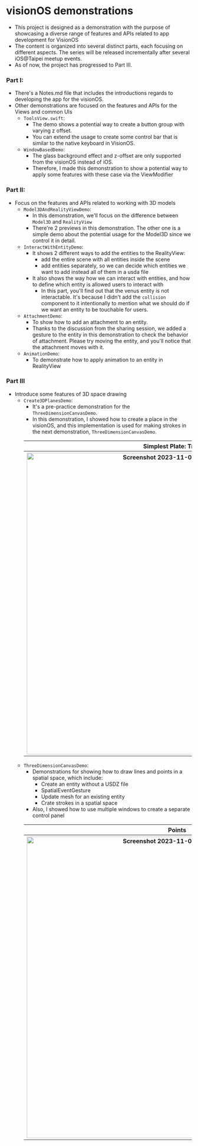 # visionOS demonstrations
- This project is designed as a demonstration with the purpose of showcasing a diverse range of features and APIs related to app development for VisionOS
- The content is organized into several distinct parts, each focusing on different aspects. 
  The series will be released incrementally after several iOS@Taipei meetup events.
- As of now, the project has progressed to Part III.

### Part I:
  - There's a Notes.md file that includes the introductions regards to developing the app for the visionOS.
  - Other demonstrations are focused on the features and APIs for the Views and common UIs
    - `ToolsView.swift`:
      - The demo shows a potential way to create a button group with varying z offset.
      - You can extend the usage to create some control bar that is similar to the native keyboard in VisionOS.
    - `WindowBasedDemo`:
      - The glass background effect and z-offset are only supported from the visionOS instead of iOS.
      - Therefore, I made this demonstration to show a potential way to apply some features with these case via the ViewModifier
### Part II:
  - Focus on the features and APIs related to working with 3D models
    - `Model3DAndRealityViewDemo`:
      - In this demonstration, we'll focus on the difference between `Model3D` and `RealityView`
      - There're 2 previews in this demonstration. 
        The other one is a simple demo about the potential usage for the Model3D since we control it in detail.
    - `InteractWithEntityDemo`:
      - It shows 2 different ways to add the entities to the RealityView:
        - add the entire scene with all entities inside the scene
        - add entities separately, so we can decide which entities we want to add instead all of them in a usda file
      - It also shows the way how we can interact with entities, and how to define which entity is allowed users to interact with
        - In this part, you'll find out that the venus entity is not interactable. 
          It's because I didn't add the `collision` component to it intentionally to mention what we should do if we want an entity to be touchable for users.
    - `AttachmentDemo`:
      - To show how to add an attachment to an entity.
      - Thanks to the discussion from the sharing session, we added a gesture to the entity in this demonstration to check the behavior of attachment.
        Please try moving the entity, and you'll notice that the attachment moves with it.
    - `AnimationDemo`:
      - To demonstrate how to apply animation to an entity in RealityView
### Part III
  - Introduce some features of 3D space drawing
    - `Create3DPlanesDemo`:
      - It's a pre-practice demonstration for the `ThreeDimensionCanvasDemo`.
      - In this demonstration, I showed how to create a place in the visionOS, and this implementation is used for making strokes in the next demonstration, `ThreeDimensionCanvasDemo`.
      <table>
        <tr>
          <th>
          Simplest Plate: Triangle
          </th>
          <th>
          Create a shape with triangles
          </th>
        </tr>
        <tr>
        <tr>
          <th>
          <img width="817" alt="Screenshot 2023-11-05 at 7 38 14 AM" src="https://github.com/ChiaoteNi/visionOS-demonstrations/assets/40178645/45f1ae74-a6e3-4800-aca3-70f00afac006">
          </th>
          <th>
          <img width="817" alt="Screenshot 2023-11-05 at 7 38 49 AM" src="https://github.com/ChiaoteNi/visionOS-demonstrations/assets/40178645/45ae3f96-a386-49d3-87f1-2b6d86e6fc6a">
          </th>
        </tr>
        <tr>
      </table>
    - `ThreeDimensionCanvasDemo`:
      - Demonstrations for showing how to draw lines and points in a spatial space, which include:
        - Create an entity without a USDZ file
        - SpatialEventGesture
        - Update mesh for an existing entity
        - Crate strokes in a spatial space
      - Also, I showed how to use multiple windows to create a separate control panel
      <table>
        <tr>
          <th>
          Points
          </th>
          <th>
          Strokes
          </th>
        </tr>
        <tr>
        <tr>
          <th>
          <img width="817" alt="Screenshot 2023-11-05 at 7 44 03 AM" src="https://github.com/ChiaoteNi/visionOS-demonstrations/assets/40178645/6839d8ab-7aef-4894-a2e6-0e4dd459fd3d">
          </th>
          <th>
          <img width="817" alt="Screenshot 2023-11-05 at 7 41 24 AM" src="https://github.com/ChiaoteNi/visionOS-demonstrations/assets/40178645/0e29baaa-b58c-4019-a34d-9a51f96c5b2e">
          </th>
        </tr>
        <tr>
      </table>
